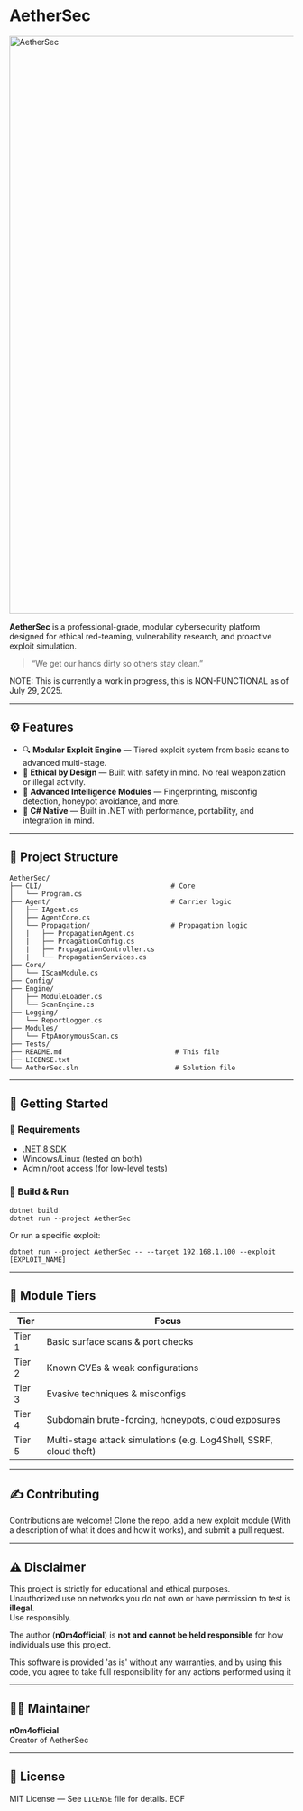 # AetherSec
<img width="1024" height="1024" alt="AetherSec" src="https://github.com/user-attachments/assets/d4fed0d8-d879-4c51-9cda-e3cc11ffae42" />

**AetherSec** is a professional-grade, modular cybersecurity platform designed for ethical red-teaming, vulnerability research, and proactive exploit simulation.

> “We get our hands dirty so others stay clean.”

NOTE:
This is currently a work in progress, this is NON-FUNCTIONAL as of July 29, 2025.

---

## ⚙️ Features

- 🔍 **Modular Exploit Engine** — Tiered exploit system from basic scans to advanced multi-stage.
- 🔐 **Ethical by Design** — Built with safety in mind. No real weaponization or illegal activity.
- 🧠 **Advanced Intelligence Modules** — Fingerprinting, misconfig detection, honeypot avoidance, and more.
- 💾 **C# Native** — Built in .NET with performance, portability, and integration in mind.

---

## 📁 Project Structure

```plaintext
AetherSec/
├── CLI/                                # Core
│   └── Program.cs
├── Agent/                              # Carrier logic
│   ├── IAgent.cs
│   ├── AgentCore.cs
│   └── Propagation/                    # Propagation logic
│   |   ├── PropagationAgent.cs
│   |   ├── ProagationConfig.cs
│   |   ├── PropagationController.cs
│   |   └── PropagationServices.cs
├── Core/                               
│   └── IScanModule.cs
├── Config/
├── Engine/
│   ├── ModuleLoader.cs
│   └── ScanEngine.cs
├── Logging/
│   └── ReportLogger.cs
├── Modules/
│   └── FtpAnonymousScan.cs
├── Tests/
├── README.md                            # This file
├── LICENSE.txt
└── AetherSec.sln                        # Solution file
```

---

## 🚀 Getting Started

### 🔧 Requirements
- [.NET 8 SDK](https://dotnet.microsoft.com/en-us/download)
- Windows/Linux (tested on both)
- Admin/root access (for low-level tests)

### 🧪 Build & Run

```
dotnet build
dotnet run --project AetherSec
```

Or run a specific exploit:

```
dotnet run --project AetherSec -- --target 192.168.1.100 --exploit [EXPLOIT_NAME]
```

---

## 🧩 Module Tiers

| Tier | Focus |
|------|-------|
| Tier 1 | Basic surface scans & port checks |
| Tier 2 | Known CVEs & weak configurations |
| Tier 3 | Evasive techniques & misconfigs |
| Tier 4 | Subdomain brute-forcing, honeypots, cloud exposures |
| Tier 5 | Multi-stage attack simulations (e.g. Log4Shell, SSRF, cloud theft) |

---

## ✍️ Contributing

Contributions are welcome! Clone the repo, add a new exploit module (With a description of what it does and how it works), and submit a pull request.

---

## ⚠️ Disclaimer

This project is strictly for educational and ethical purposes.  
Unauthorized use on networks you do not own or have permission to test is **illegal**.  
Use responsibly.  

The author (**n0m4official**) is **not and cannot be held responsible** for how individuals use this project.

This software is provided 'as is' without any warranties, and by using this code, you agree to take full responsibility for any actions performed using it

---

## 🧙‍♂️ Maintainer

**n0m4official**  
Creator of AetherSec  

---

## 📜 License

MIT License — See `LICENSE` file for details.
EOF
